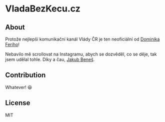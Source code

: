 # VladaBezKecu.cz

## About

Protože nejlepší komunikační kanál Vlády ČR je ten neoficiální od [Dominika Feriho](https://www.instagram.com/choco_afro/)!

Nebavilo mě scrollovat na Instagramu, abych se dozvěděl, co se děje,
tak jsem udělal tohle. Díky a čau, [Jakub Beneš](https://twitter.com/jukben).

## Contribution

Whatever! 😆

## License

MIT
